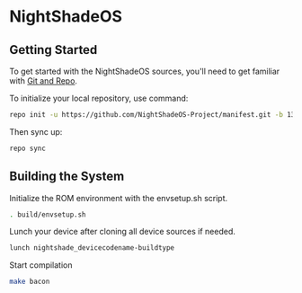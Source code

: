 # NightShadeOS

 Getting Started
---------------
To get started with the NightShadeOS sources, you'll need to get
familiar with [Git and Repo](https://source.android.com/setup/build/downloading).

 To initialize your local repository, use command:

```bash
repo init -u https://github.com/NightShadeOS-Project/manifest.git -b 13
```

Then sync up:

```bash
repo sync
```

Building the System
-------------------
 Initialize the ROM environment with the envsetup.sh script.

```bash
. build/envsetup.sh
```

Lunch your device after cloning all device sources if needed.

```bash
lunch nightshade_devicecodename-buildtype
```

Start compilation

```bash
make bacon
```
